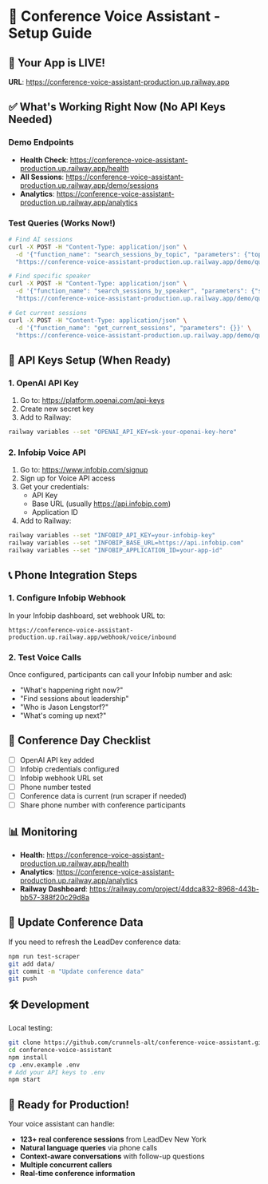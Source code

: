 # 🎤 Conference Voice Assistant - Setup Guide

## 🚀 Your App is LIVE!
**URL**: https://conference-voice-assistant-production.up.railway.app

## ✅ What's Working Right Now (No API Keys Needed)

### Demo Endpoints
- **Health Check**: https://conference-voice-assistant-production.up.railway.app/health
- **All Sessions**: https://conference-voice-assistant-production.up.railway.app/demo/sessions  
- **Analytics**: https://conference-voice-assistant-production.up.railway.app/analytics

### Test Queries (Works Now!)
```bash
# Find AI sessions
curl -X POST -H "Content-Type: application/json" \
  -d '{"function_name": "search_sessions_by_topic", "parameters": {"topic": "AI"}}' \
  "https://conference-voice-assistant-production.up.railway.app/demo/query"

# Find specific speaker
curl -X POST -H "Content-Type: application/json" \
  -d '{"function_name": "search_sessions_by_speaker", "parameters": {"speaker_name": "Jason Lengstorf"}}' \
  "https://conference-voice-assistant-production.up.railway.app/demo/query"

# Get current sessions
curl -X POST -H "Content-Type: application/json" \
  -d '{"function_name": "get_current_sessions", "parameters": {}}' \
  "https://conference-voice-assistant-production.up.railway.app/demo/query"
```

## 🔑 API Keys Setup (When Ready)

### 1. OpenAI API Key
1. Go to: https://platform.openai.com/api-keys
2. Create new secret key
3. Add to Railway:
```bash
railway variables --set "OPENAI_API_KEY=sk-your-openai-key-here"
```

### 2. Infobip Voice API
1. Go to: https://www.infobip.com/signup
2. Sign up for Voice API access
3. Get your credentials:
   - API Key
   - Base URL (usually https://api.infobip.com)  
   - Application ID
4. Add to Railway:
```bash
railway variables --set "INFOBIP_API_KEY=your-infobip-key"
railway variables --set "INFOBIP_BASE_URL=https://api.infobip.com"
railway variables --set "INFOBIP_APPLICATION_ID=your-app-id"
```

## 📞 Phone Integration Steps

### 1. Configure Infobip Webhook
In your Infobip dashboard, set webhook URL to:
```
https://conference-voice-assistant-production.up.railway.app/webhook/voice/inbound
```

### 2. Test Voice Calls
Once configured, participants can call your Infobip number and ask:
- "What's happening right now?"
- "Find sessions about leadership"
- "Who is Jason Lengstorf?" 
- "What's coming up next?"

## 🎯 Conference Day Checklist

- [ ] OpenAI API key added
- [ ] Infobip credentials configured
- [ ] Infobip webhook URL set
- [ ] Phone number tested
- [ ] Conference data is current (run scraper if needed)
- [ ] Share phone number with conference participants

## 📊 Monitoring

- **Health**: https://conference-voice-assistant-production.up.railway.app/health
- **Analytics**: https://conference-voice-assistant-production.up.railway.app/analytics
- **Railway Dashboard**: https://railway.com/project/4ddca832-8968-443b-bb57-388f20c29d8a

## 🔄 Update Conference Data

If you need to refresh the LeadDev conference data:
```bash
npm run test-scraper
git add data/
git commit -m "Update conference data"
git push
```

## 🛠️ Development

Local testing:
```bash
git clone https://github.com/crunnels-alt/conference-voice-assistant.git
cd conference-voice-assistant
npm install
cp .env.example .env
# Add your API keys to .env
npm start
```

## 🎉 Ready for Production!

Your voice assistant can handle:
- **123+ real conference sessions** from LeadDev New York
- **Natural language queries** via phone calls
- **Context-aware conversations** with follow-up questions
- **Multiple concurrent callers**
- **Real-time conference information**